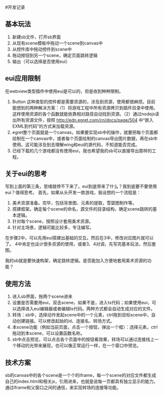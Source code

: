 #开发记录

## 基本玩法
1. 新建sb文件，打开sb界面
2. 从现有scene模板中拖动一个scene到canvas中
3. 从控件库中拖动控件到scene中
4. 拖动按钮到另一个scene，确定页面跳转逻辑
5. 输出（可以选择是否使用eui）


## eui应用限制
在webview类型插件中使用eui是可以的，但是收到种种限制。
1. Button 这种类型的控件都是需要资源的，涉及到资源，使用都很麻烦。目前能想到的两种解决方案：（1）将游戏工程中所有资源拷贝到插件目录中使用。这样使用资源的各个函数就能依靠相对路径自动找到资源。（2）通过nodejs读出所有资源文件，按照 http://edn.egret.com/cn/docs/page/504 中“嵌入EXML到代码”的方式来加载资源。
2. egret整个页面就是一个canvas，如果要实现sb中的操作，就要把每个页面都绘制在一个canvas中，或者每个页面绘制的canvas导出图片数据，再在sb中使用。这可能涉及到去理解wing和eui的源代码，不知道能否完成。
3. 已经下载的几个游戏都没有使用eui，我也希望我的sb可以直接导出那样的工程。

## 关于eui的思考
写到上面的第三条，思绪就停不下来了。eui到底带来了什么？我到底要不要使用eui？值得思考。
首先，如果从头开发一款游戏，我设想的一个流程是：
1. 美术资源准备。完毕，包括背景图、元素的提取，雪碧图制作等。
2. 搭建框架。确定每个scene的命名，源文件的目录结构，确定scene跳转的基本逻辑。
3. 针对每个scene，按照设计套用美术资源。
4. 针对主场景，逻辑可能比较多，专注编写。

在步骤2中，可以先用eui搭建出基础的交互。然后在3中，修改对应图片就可以了。
4中肯定也设计很多资源的使用，或者3、4对调，先写完基本玩法，然后套图。

我的sb就是要快速构架，确定跳转逻辑。是否能加入方便地套用美术资源的功能？


## 使用方法
1. 进入sb界面，拖两个scene进来
2. 设置是否需要用eui，双击scene，如果不是，进入ts代码；如果使用eui，可以选择进入eui编辑器或者编辑ts代码。两种方式都会自动生成对应的文件。
2. 转场：sb中，选择动作发起scene中的一个元素，ctrl拖到目标scene中，自动创建链接。可以修改起始的id、连接名、转场方式。
3. 本scene功能（例如当前页面，点击一个按钮，弹出一个框）：选择元素，ctrl拖动到本scene，可以设置函数名称。
4. sb中点击预览，可以点击各个页面中的按钮看效果，转场可以通过连接线上一个移动的光带来展现，也可以像正常运行一样，在一个窗口中预览。


## 技术方案
sb的canvas中的各个scene是一个个的iframe，每一个scene的对应文件都生成自己的index.html和相关js，引用进来，也就是说每一页都具有独立显示的能力。通过iframe和父窗口之间的通信，来实现转场的连接等功能。



